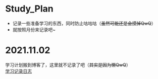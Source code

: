 # Study_Plan
- 记录一些准备学习的东西，同时防止咕咕咕（~~虽然可能还是会摸掉QwQ~~）
- 就按照月份来记录吧~

# 2021.11.02
学习计划搬到博客了，这里就不记录了吧（~~其实是因为懒QwQ~~）  
[学习记录日志](https://astolfocat.github.io/categories/note/plan/)
